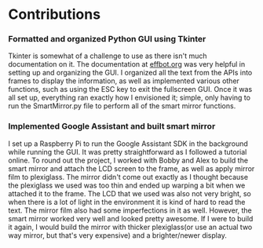 # Contributions
### Formatted and organized Python GUI using Tkinter
Tkinter is somewhat of a challenge to use as there isn't much documentation on it. The documentation at [effbot.org](https://effbot.org/tkinterbook/) was very helpful in setting up and organizing the GUI.
I organized all the text from the APIs into frames to display the information, as well as implemented various other functions, such as using the ESC key to exit the fullscreen GUI. Once it was all set up, everything ran exactly how I envisioned it; simple, only having to run the SmartMirror.py file to perform all of the smart mirror functions.
### Implemented Google Assistant and built smart mirror
I set up a Raspberry Pi to run the Google Assistant SDK in the background while running the GUI. It was pretty straightforward as I followed a tutorial online.
To round out the project, I worked with Bobby and Alex to build the smart mirror and attach the LCD screen to the frame, as well as apply mirror film to plexiglass. The mirror didn't come out exactly as I thought because the plexiglass we used was too thin and ended up warping a bit when we attached it to the frame. The LCD that we used was also not very bright, so when there is a lot of light in the environment it is kind of hard to read the text. The mirror film also had some imperfections in it as well. However, the smart mirror worked very well and looked pretty awesome. If I were to build it again, I would build the mirror with thicker plexiglass(or use an actual two way mirror, but that's very expensive) and a brighter/newer display.
